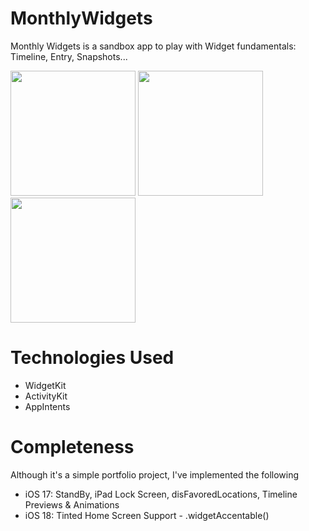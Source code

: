 # MonthlyWidgets
Monthly Widgets is a sandbox app to play with Widget fundamentals: Timeline, Entry, Snapshots...

<img src=https://github.com/user-attachments/assets/aefe87ea-fdb1-4870-9eaa-125e136f1ac0 width=200> <img src=https://github.com/user-attachments/assets/cbebb592-4827-43a1-86e9-91c8d00aaf1c width=200> <img src=https://github.com/user-attachments/assets/a6d72d3b-0079-4e65-b4f0-145433e0413d width=200>

# Technologies Used
* WidgetKit
* ActivityKit
* AppIntents

# Completeness
Although it's a simple portfolio project, I've implemented the following
* iOS 17: StandBy, iPad Lock Screen, disFavoredLocations, Timeline Previews & Animations
* iOS 18: Tinted Home Screen Support - .widgetAccentable()
